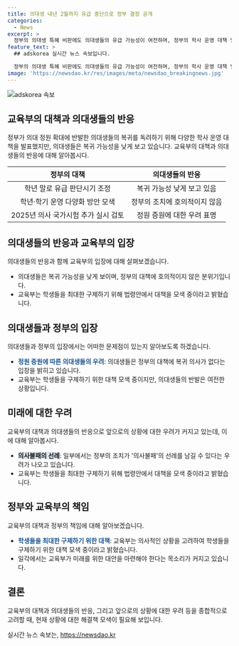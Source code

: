 ```yaml
---
title: 의대생 내년 2월까지 유급 중단으로 정부 결정 공개
categories:
  - News
excerpt: >
  정부의 의대생 특혜 비판에도 의대생들의 유급 가능성이 여전하며, 정부의 학사 운영 대책 발표에도 실제 복귀 가능성은 낮음. 교육부의 대책은 유급 판단 시기 연기, 학생들의 학습 결손 보충을 위한 대학 운영 방안 모색 등이 포함되었지만, 의대생들의 호의적 반응은 없음. 일각에서는 이러한 조치가 의료계의 추가 집단행동을 부추길 수 있다는 우려가 나오고 있음. 교육부는 학생들을 최대한 구제하고 있다고 설명하고 있음.
feature_text: >
  ## adskorea 실시간 뉴스 속보입니다.

  정부의 의대생 특혜 비판에도 의대생들의 유급 가능성이 여전하며, 정부의 학사 운영 대책 발표에도 실제 복귀 가능성은 낮음. 교육부의 대책은 유급 판단 시기 연기, 학생들의 학습 결손 보충을 위한 대학 운영 방안 모색 등이 포함되었지만, 의대생들의 호의적 반응은 없음. 일각에서는 이러한 조치가 의료계의 추가 집단행동을 부추길 수 있다는 우려가 나오고 있음. 교육부는 학생들을 최대한 구제하고 있다고 설명하고 있음.
image: 'https://newsdao.kr/res/images/meta/newsdao_breakingnews.jpg'
---
```


<p><img src="https://newsdao.kr/res/images/meta/newsdao_breakingnews.jpg" alt="adskorea 속보" /></p>

<h2 data-ke-size="size26">교육부의 대책과 의대생들의 반응</h2>

<p data-ke-size="size16">정부가 의대 정원 확대에 반발한 의대생들의 복귀를 독려하기 위해 다양한 학사 운영 대책을 발표했지만, 의대생들은 복귀 가능성을 낮게 보고 있습니다. 교육부의 대책과 의대생들의 반응에 대해 알아봅시다.</p>

<table>
<thead>
<tr>
<th style="text-align: center;">정부의 대책</th>
<th style="text-align: center;">의대생들의 반응</th>
</tr>
</thead>
<tbody>
<tr>
<td style="text-align: center;">학년 말로 유급 판단시기 조정</td>
<td style="text-align: center;">복귀 가능성 낮게 보고 있음</td>
</tr>
<tr>
<td style="text-align: center;">학년·학기 운영 다양화 방안 모색</td>
<td style="text-align: center;">정부의 조치에 호의적이지 않음</td>
</tr>
<tr>
<td style="text-align: center;">2025년 의사 국가시험 추가 실시 검토</td>
<td style="text-align: center;">정원 증원에 대한 우려 표명</td>
</tr>
</tbody>
</table>

<h2 data-ke-size="size26">의대생들의 반응과 교육부의 입장</h2>

<p data-ke-size="size16">의대생들의 반응과 함께 교육부의 입장에 대해 살펴보겠습니다. </p>

<ul>
<li>의대생들은 복귀 가능성을 낮게 보이며, 정부의 대책에 호의적이지 않은 분위기입니다.</li>
<li>교육부는 학생들을 최대한 구제하기 위해 법령안에서 대책을 모색 중이라고 밝혔습니다.</li>
</ul>

<h2 data-ke-size="size26">의대생들과 정부의 입장</h2>

<p data-ke-size="size16">의대생들과 정부의 입장에서는 어떠한 문제점이 있는지 알아보도록 하겠습니다.</p>

<ul>
<li><b><span style="color: #1a5490;">정원 증원에 따른 의대생들의 우려</span></b>: 의대생들은 정부의 대책에 복귀 의사가 없다는 입장을 밝히고 있습니다.</li>
<li>교육부는 학생들을 구제하기 위한 대책 모색 중이지만, 의대생들의 반발은 여전한 상황입니다.</li>
</ul>

<h2 data-ke-size="size26">미래에 대한 우려</h2>

<p data-ke-size="size16">교육부의 대책과 의대생들의 반응으로 앞으로의 상황에 대한 우려가 커지고 있는데, 이에 대해 알아봅시다.</p>

<ul>
<li><b><span style="background-color: #21538527;">의사불패의 선례</span></b>: 일부에서는 정부의 조치가 '의사불패'의 선례를 남길 수 있다는 우려가 나오고 있습니다.</li>
<li>교육부는 학생들을 최대한 구제하기 위해 법령안에서 대책을 모색 중이라고 밝혔습니다.</li>
</ul>

<h2 data-ke-size="size26">정부와 교육부의 책임</h2>

<p data-ke-size="size16">교육부의 대책과 정부의 책임에 대해 알아보겠습니다.</p>

<ul>
<li><b><span style="color: #1a5490;">학생들을 최대한 구제하기 위한 대책</span></b>: 교육부는 의사적인 상황을 고려하여 학생들을 구제하기 위한 대책 모색 중이라고 밝혔습니다.</li>
<li>일각에서는 교육부가 미래를 위한 대안을 마련해야 한다는 목소리가 커지고 있습니다.</li>
</ul>

<h2 data-ke-size="size26">결론</h2>

<p data-ke-size="size16">교육부의 대책과 의대생들의 반응, 그리고 앞으로의 상황에 대한 우려 등을 종합적으로 고려할 때, 현재 상황에 대한 해결책 모색이 필요해 보입니다.</p>
실시간 뉴스 속보는, <a href="https://newsdao.kr" rel="dofollow">https://newsdao.kr</a>



